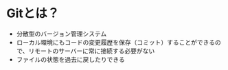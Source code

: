 # Gitとは？
- 分散型のバージョン管理システム
- ローカル環境にもコードの変更履歴を保存（コミット）することができるので、リモートのサーバーに常に接続する必要がない
- ファイルの状態を過去に戻したりできる
